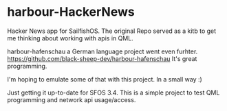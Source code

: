 # harbour-HackerNews
Hacker News app for SailfishOS. 
The original Repo served as a kitb to get me thinking about working with apis in QML. 

harbour-hafenschau a German language project went even furhter.
https://github.com/black-sheep-dev/harbour-hafenschau  It's great programming. 

I'm hoping to emulate some of that with this project. In a small way :)

Just getting it up-to-date for SFOS 3.4. This is a simple project to test QML programming and network api usage/access.

